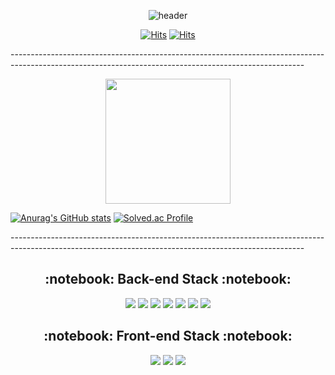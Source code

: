 <div align = "center">
 
![header](https://capsule-render.vercel.app/api?type=cylinder&color=ffffff&height=80&section=header&text=ExerciseDeveloper&fontColor=000000&fontSize=45&animation=fadeIn&fontAlignY=30)


[![Hits](https://hits.seeyoufarm.com/api/count/incr/badge.svg?url=https%3A%2F%2Fgithub.com%2Fmbc2579&count_bg=%23000000&title_bg=%23000000&icon=github.svg&icon_color=%23FFFFFF&title=github&edge_flat=false)](https://github.com/mbc2579) [![Hits](https://hits.seeyoufarm.com/api/count/incr/badge.svg?url=https%3A%2F%2Fmbc2579.tistory.com&count_bg=%23000000&title_bg=%23000000&icon=blogger.svg&icon_color=%23FFFFFF&title=TISTORY&edge_flat=false)](https://mbc2579.tistory.com/)



</div>

<h> -------------------------------------------------------------------------------------------------------------------------------------------------------</h>

<div align = "center">
 <img src="https://search.pstatic.net/common/?src=http%3A%2F%2Fblogfiles.naver.net%2FMjAyMTA4MTFfMzIg%2FMDAxNjI4NjQ0MDMyMTg2.SMhtwyxUlAya9a4jR1Ek3MQr9bXT9OqJceMkYJMJeV8g.DOYZExBOTHHFabQgFZpDVJXwp7fcsF94twHmyzSpK6sg.PNG.basicspace11%2F6.PNG&type=sc960_832" height="200" width"200"> 
</div>

[![Anurag's GitHub stats](https://github-readme-stats.vercel.app/api?username=mbc2579)](https://github.com/anuraghazra/github-readme-stats) [![Solved.ac Profile](http://mazassumnida.wtf/api/v2/generate_badge?boj=mbc2579)](https://solved.ac/mbc2579)

<h> -------------------------------------------------------------------------------------------------------------------------------------------------------</h>

<div align = "center">

 <h2>:notebook: Back-end Stack :notebook:</h2>


<img src="https://img.shields.io/badge/JAVA-ffffff?style=for-the-badge&logo=java&logoColor=black">
<img src="https://img.shields.io/badge/Spring-ffffff?style=for-the-badge&logo=Spring&logoColor=black">
<img src="https://img.shields.io/badge/SpringBoot-ffffff?style=for-the-badge&logo=SpringBoot&logoColor=black">
<img src="https://img.shields.io/badge/Eclipse-ffffff?style=for-the-badge&logo=Eclipse%20IDE&logoColor=black">
<img src="https://img.shields.io/badge/Python-ffffff?style=for-the-badge&logo=Python&logoColor=black">
<img src="https://img.shields.io/badge/Flask-ffffff?style=for-the-badge&logo=Flask&logoColor=black">
<img src="https://img.shields.io/badge/VisualStudioCode-ffffff?style=for-the-badge&logo=VisualStudioCode&logoColor=black">
  

<br>
  
<h2>:notebook: Front-end Stack :notebook:</h2>

<img src="https://img.shields.io/badge/HTML5-ffffff?style=for-the-badge&logo=HTML5&logoColor=black">
<img src="https://img.shields.io/badge/CSS3-ffffff?style=for-the-badge&logo=CSS3&logoColor=black">
<img src="https://img.shields.io/badge/jQuery-ffffff?style=for-the-badge&logo=jQuery&logoColor=black">

</div>
